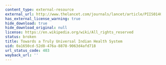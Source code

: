 ```yaml
---
content_type: external-resource
external_url: http://www.thelancet.com/journals/lancet/article/PIIS0140-6736(10)62043-0
has_external_license_warning: true
hide_download: true
hide_download_original: null
license: https://en.wikipedia.org/wiki/All_rights_reserved
status: broken
title: Towards a Truly Universal Indian Health System
uid: 0a1650cd-52d8-476a-8878-9063d4afd718
url_status_code: 403
wayback_url: ''
---
```

